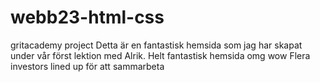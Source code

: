 # webb23-html-css
gritacademy project
Detta är en fantastisk hemsida som jag har skapat under vår först lektion med Alrik. Helt fantastisk hemsida 
omg wow 
Flera investors lined up för att sammarbeta
